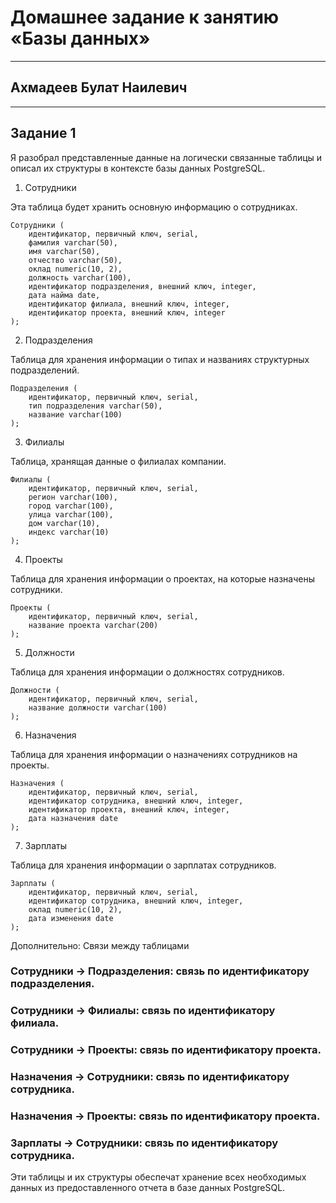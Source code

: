 # Домашнее задание к занятию «Базы данных»

---
## Ахмадеев Булат Наилевич

---

## Задание 1

Я разобрал представленные данные на логически связанные таблицы и описал их структуры в контексте базы данных PostgreSQL.

1. Сотрудники

Эта таблица будет хранить основную информацию о сотрудниках.

```
Сотрудники (
    идентификатор, первичный ключ, serial,
    фамилия varchar(50),
    имя varchar(50),
    отчество varchar(50),
    оклад numeric(10, 2),
    должность varchar(100),
    идентификатор подразделения, внешний ключ, integer,
    дата найма date,
    идентификатор филиала, внешний ключ, integer,
    идентификатор проекта, внешний ключ, integer
);
```

2. Подразделения

Таблица для хранения информации о типах и названиях структурных подразделений.

```
Подразделения (
    идентификатор, первичный ключ, serial,
    тип подразделения varchar(50),
    название varchar(100)
);
```

3. Филиалы

Таблица, хранящая данные о филиалах компании.

```
Филиалы (
    идентификатор, первичный ключ, serial,
    регион varchar(100),
    город varchar(100),
    улица varchar(100),
    дом varchar(10),
    индекс varchar(10)
);
```

4. Проекты

Таблица для хранения информации о проектах, на которые назначены сотрудники.

```
Проекты (
    идентификатор, первичный ключ, serial,
    название проекта varchar(200)
);
```

5. Должности

Таблица для хранения информации о должностях сотрудников.

```
Должности (
    идентификатор, первичный ключ, serial,
    название должности varchar(100)
);
```

6. Назначения

Таблица для хранения информации о назначениях сотрудников на проекты.

```
Назначения (
    идентификатор, первичный ключ, serial,
    идентификатор сотрудника, внешний ключ, integer,
    идентификатор проекта, внешний ключ, integer,
    дата назначения date
);
```

7. Зарплаты

Таблица для хранения информации о зарплатах сотрудников.

```
Зарплаты (
    идентификатор, первичный ключ, serial,
    идентификатор сотрудника, внешний ключ, integer,
    оклад numeric(10, 2),
    дата изменения date
);
```

Дополнительно: Связи между таблицами

### Сотрудники → Подразделения: связь по идентификатору подразделения.

### Сотрудники → Филиалы: связь по идентификатору филиала.

### Сотрудники → Проекты: связь по идентификатору проекта.

### Назначения → Сотрудники: связь по идентификатору сотрудника.

### Назначения → Проекты: связь по идентификатору проекта.

### Зарплаты → Сотрудники: связь по идентификатору сотрудника.

Эти таблицы и их структуры обеспечат хранение всех необходимых данных из предоставленного отчета в базе данных PostgreSQL.
